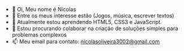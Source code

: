 - 👋 Oi, Meu nome é Nicolas
- 👀 Entre os meus interesse estão (Jogos, música, escrever textos)
- 🌱 Atualmente estou aprendendo HTML5, CSS3 e JavaScript.
- 💞️ Estou procurando colaborar na criação de soluções simples para problemas complexos
- 📫 Meu email para contato: nicolasoliveira3002@gmail.com


